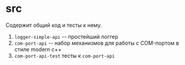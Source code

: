 # src

Содержит общий код и тесты к нему.

1. `logger-simple-api` -- простейший логгер
2. `com-port-api` -- набор механизмов для работы с COM-портом в стиле modern c++
3. `com-port-api-test` тесты к `com-port-api`